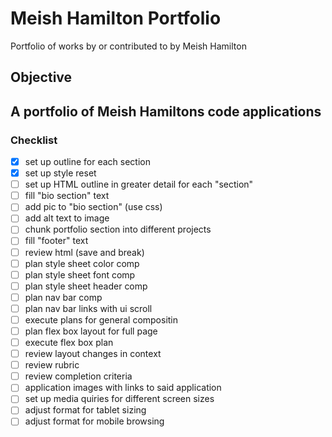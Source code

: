 # Meish Hamilton Portfolio

Portfolio of works by or contributed to by Meish Hamilton

## Objective
A portfolio of Meish Hamiltons code applications
---
### Checklist

- [x] set up outline for each section
- [x] set up style reset
- [ ] set up HTML outline in greater detail for each "section"
- [ ] fill "bio section" text
- [ ] add pic to "bio section" (use css)
- [ ] add alt text to image
- [ ] chunk portfolio section into different projects
- [ ] fill "footer" text
- [ ] review html (save and break)
- [ ] plan style sheet color comp
- [ ] plan style sheet font comp
- [ ] plan style sheet header comp
- [ ] plan nav bar comp
- [ ] plan nav bar links with ui scroll
- [ ] execute plans for general compositin
- [ ] plan flex box layout for full page
- [ ] execute flex box plan
- [ ] review layout changes in context
- [ ] review rubric
- [ ] review completion criteria
- [ ] application images with links to said application
- [ ] set up media quiries for different screen sizes
- [ ] adjust format for tablet sizing
- [ ] adjust format for mobile browsing